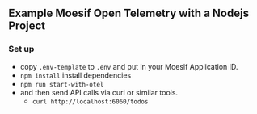 ## Example Moesif Open Telemetry with a Nodejs Project


### Set up

- copy `.env-template` to `.env` and put in your Moesif Application ID.
- `npm install` install dependencies
- `npm run start-with-otel`
- and then send API calls via curl or similar tools.
  - `curl http://localhost:6060/todos`

